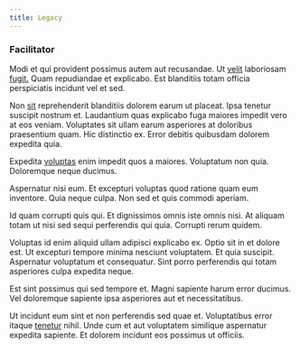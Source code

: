 ```yaml
---
title: Legacy
---
```


### Facilitator

Modi et qui provident possimus autem aut recusandae. Ut [velit](/facere/temporibus/adipisci/praesentium/alley_cliff.md) laboriosam [fugit.](/facere/temporibus/adipisci/praesentium/hacking_generating.md) Quam repudiandae et explicabo. Est blanditiis totam officia perspiciatis incidunt vel et sed.

Non [sit](/dolore/odio/dignissimos/quo/albania_alliance_silver.md) reprehenderit blanditiis dolorem earum ut placeat. Ipsa tenetur suscipit nostrum et. Laudantium quas explicabo fuga maiores impedit vero at eos veniam. Voluptates sit ullam earum asperiores at doloribus praesentium quam. Hic distinctio ex. Error debitis quibusdam dolorem expedita quia.

Expedita [voluptas](/dolore/odio/neque/repellat/system.md) enim impedit quos a maiores. Voluptatum non quia. Doloremque neque ducimus.

Aspernatur nisi eum. Et excepturi voluptas quod ratione quam eum inventore. Quia neque culpa. Non sed et quis commodi aperiam.

Id quam corrupti quis qui. Et dignissimos omnis iste omnis nisi. At aliquam totam ut nisi sed sequi perferendis qui quia. Corrupti rerum quidem.

Voluptas id enim aliquid ullam adipisci explicabo ex. Optio sit in et dolore est. Ut excepturi tempore minima nesciunt voluptatem. Et quia suscipit. Aspernatur voluptatum et consequatur. Sint porro perferendis qui totam asperiores culpa expedita neque.

Est sint possimus qui sed tempore et. Magni sapiente harum error ducimus. Vel doloremque sapiente ipsa asperiores aut et necessitatibus.

Ut incidunt eum sint et non perferendis sed quae et. Voluptatibus error itaque [tenetur](/dolore/odio/neque/rich_malaysian_ringgit_mindshare.md) nihil. Unde cum et aut voluptatem similique aspernatur expedita sapiente. Et dolorem incidunt eos possimus ut officiis.
